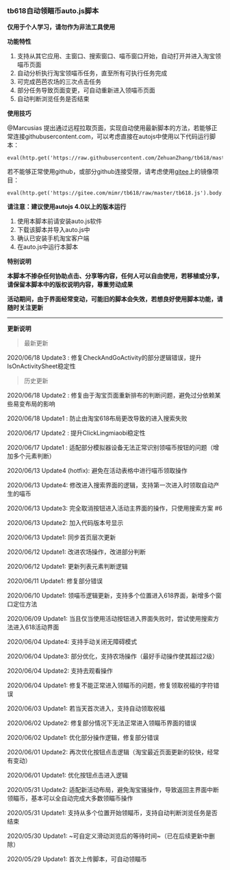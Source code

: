 ### tb618自动领瞄币auto.js脚本
**仅用于个人学习，请勿作为非法工具使用**

**功能特性**

1. 支持从其它应用、主窗口、搜索窗口、喵币窗口开始，自动打开并进入淘宝领喵币页面
2. 自动分析执行淘宝领喵币任务，直至所有可执行任务完成
3. 可完成芭芭农场的三次点击任务
4. 部分任务导致页面变更，可自动重新进入领喵币页面
5. 自动判断浏览任务是否结束

**使用技巧**

@Marcusias 提出通过远程拉取页面，实现自动使用最新脚本的方法，若能够正常连接githubusercontent.com，可以考虑直接在autojs中使用以下代码运行脚本：
```
eval(http.get('https://raw.githubusercontent.com/ZehuanZhang/tb618/master/tb618.js').body.string());
```
若不能够正常使用github，或部分github连接受限，请考虑使用[gitee](https://gitee.com/mimr/tb618)上的镜像项目：
```
eval(http.get('https://gitee.com/mimr/tb618/raw/master/tb618.js').body.string())
```
**请注意：建议使用autojs 4.0以上的版本运行**

1. 使用本脚本前请安装auto.js软件
2. 下载该脚本并导入auto.js中
3. 确认已安装手机淘宝客户端
4. 在auto.js中运行本脚本

**特别说明**

**本脚本不掺杂任何协助点击、分享等内容，任何人可以自由使用，若移植或分享，请保留本脚本中的版权说明内容，尊重劳动成果**

**活动期间，由于界面经常变动，可能旧的脚本会失效，若想良好使用脚本功能，请随时关注更新**

-----
**更新说明**

> 最新更新

2020/06/18 Update3 : 修复CheckAndGoActivity的部分逻辑错误，提升IsOnActivitySheet稳定性

> 历史更新

2020/06/18 Update2 : 修复由于淘宝页面重新排布的判断问题，避免过分依赖某些易变布局的影响

2020/06/18 Update1 : 防止由淘宝618布局更改导致的进入搜索失败

2020/06/17 Update2 : 提升ClickLingmiaobi稳定性

2020/06/17 Update1 : 适配部分模拟器设备无法正常识别领喵币按钮的问题（增加多个元素判断）

2020/06/13 Update4 (hotfix): 避免在活动表格中进行喵币领取操作

2020/06/13 Update4: 修改进入搜索界面的逻辑，支持第一次进入时领取自动产生的喵币

2020/06/13 Update3: 完全取消按钮进入活动主界面的操作，只使用搜索方案 #6

2020/06/13 Update2: 加入代码版本号显示

2020/06/13 Update1: 同步首页层次更新

2020/06/12 Update1: 改进农场操作，改进部分判断

2020/06/12 Update1: 更新列表元素判断逻辑

2020/06/11 Update1: 修复部分错误

2020/06/10 Update1: 领喵币逻辑更新，支持多个位置进入618界面，新增多个窗口定位方法

2020/06/09 Update1: 当且仅当使用活动按钮进入界面失败时，尝试使用搜索方法进入618活动界面

2020/06/04 Update4: 支持手动关闭无障碍模式

2020/06/04 Update3: 部分优化，支持农场操作（最好手动操作使其超过2级）

2020/06/04 Update2: 支持去观看操作

2020/06/04 Update1: 修复不能正常进入领瞄币的问题，修复领取祝福的字符错误

2020/06/03 Update1: 若当天首次进入，支持自动领取祝福

2020/06/02 Update2: 修复部分情况下无法正常进入领瞄币界面的错误

2020/06/02 Update1: 优化部分操作逻辑，修复部分错误

2020/06/01 Update2: 再次优化按钮点击逻辑（淘宝最近页面更新的较快，经常有变动）

2020/06/01 Update1: 优化按钮点击进入逻辑

2020/05/31 Update2: 适配新活动布局，避免淘宝骚操作，导致返回主界面中断领瞄币，基本可以全自动完成大多数领瞄币操作

2020/05/31 Update1: 支持从多个位置开始领瞄币，支持自动判断浏览任务是否结束

2020/05/30 Update1: ~可自定义滑动浏览后的等待时间~（已在后续更新中删除）

2020/05/29 Update1: 首次上传脚本，可自动领瞄币
